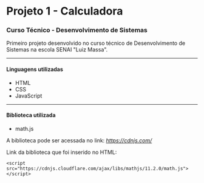 # Projeto 1 - Calculadora
### Curso Técnico - Desenvolvimento de Sistemas

Primeiro projeto desenvolvido no curso técnico de Desenvolvimento de Sistemas na escola SENAI "Luiz Massa".

---
#### Linguagens utilizadas
* HTML
* CSS
* JavaScript

---
#### Biblioteca utilizada
* math.js

A biblioteca pode ser acessada no link: *https://cdnjs.com/*

Link da biblioteca que foi inserido no HTML: 
```
<script src="https://cdnjs.cloudflare.com/ajax/libs/mathjs/11.2.0/math.js"></script>
```
